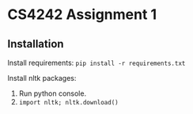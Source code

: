 # CS4242 Assignment 1

## Installation

Install requirements: `pip install -r requirements.txt`

Install nltk packages:

1. Run python console.
1. `import nltk; nltk.download()`
